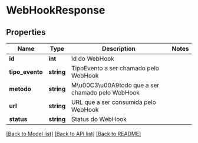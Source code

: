 # WebHookResponse

## Properties
Name | Type | Description | Notes
------------ | ------------- | ------------- | -------------
**id** | **int** | Id do WebHook | 
**tipo_evento** | **string** | TipoEvento a ser chamado pelo WebHook | 
**metodo** | **string** | M\u00C3\u00A9todo que a ser chamado pelo WebHook | 
**url** | **string** | URL que a ser consumida pelo WebHook | 
**status** | **string** | Status do WebHook | 

[[Back to Model list]](../README.md#documentation-for-models) [[Back to API list]](../README.md#documentation-for-api-endpoints) [[Back to README]](../README.md)


